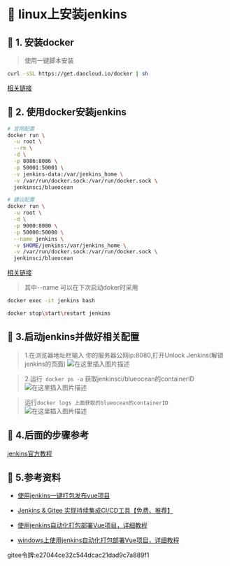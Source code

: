 # :green_book: linux上安装jenkins

## :paperclip: 1. 安装docker
> 使用一键脚本安装
```sh
curl -sSL https://get.daocloud.io/docker | sh
```
[相关链接](https://www.runoob.com/docker/centos-docker-install.html)

## :paperclip: 2. 使用docker安装jenkins

```sh
# 官网配置
docker run \
  -u root \
  --rm \
  -d \
  -p 8086:8086 \
  -p 50001:50001 \
  -v jenkins-data:/var/jenkins_home \
  -v /var/run/docker.sock:/var/run/docker.sock \
  jenkinsci/blueocean
```
```sh
# 建议配置
docker run \
  -u root \
  -d \
  -p 9000:8080 \
  -p 50000:50000 \
  --name jenkins \
  -v $HOME/jenkins:/var/jenkins_home \
  -v /var/run/docker.sock:/var/run/docker.sock \
  jenkinsci/blueocean
```
[相关链接](https://www.jenkins.io/zh/doc/book/installing/)
> 其中--name 可以在下次启动doker时采用
```sh
docker exec -it jenkins bash

docker stop\start\restart jenkins

```
## :paperclip: 3.启动jenkins并做好相关配置
>1.在浏览器地址栏输入 你的服务器公网ip:8080,打开Unlock Jenkins(解锁jenkins的页面)
![在这里插入图片描述](https://img-blog.csdnimg.cn/6e89e4338b8946cc8f61be8a83483579.png?x-oss-process=image/watermark,type_ZmFuZ3poZW5naGVpdGk,shadow_10,text_aHR0cHM6Ly9ibG9nLmNzZG4ubmV0L2xpeGlhb2xvbmcyNDAwMzU=,size_16,color_FFFFFF,t_70)


>2.运行` docker ps -a` 获取jenkinsci/blueocean的containerID
![在这里插入图片描述](https://img-blog.csdnimg.cn/8f84cf9b31b04021bdfc4d8de5192c8c.png?x-oss-process=image/watermark,type_ZmFuZ3poZW5naGVpdGk,shadow_10,text_aHR0cHM6Ly9ibG9nLmNzZG4ubmV0L2xpeGlhb2xvbmcyNDAwMzU=,size_16,color_FFFFFF,t_70)


> 运行`docker logs 上面获取的blueocean的containerID `
![在这里插入图片描述](https://img-blog.csdnimg.cn/df2d8860779c428e9ec9380209f7e34e.png?x-oss-process=image/watermark,type_ZmFuZ3poZW5naGVpdGk,shadow_10,text_aHR0cHM6Ly9ibG9nLmNzZG4ubmV0L2xpeGlhb2xvbmcyNDAwMzU=,size_16,color_FFFFFF,t_70)

## :paperclip: 4.后面的步骤参考
[jenkins官方教程](https://www.jenkins.io/zh/doc/tutorials/build-a-node-js-and-react-app-with-npm/#setup-wizard)

## :paperclip: 5.参考资料
- [使用jenkins一键打包发布vue项目](https://www.cnblogs.com/guojikun/p/14749634.html)

- [Jenkins & Gitee 实现持续集成CI/CD工具【免费、推荐】](https://blog.csdn.net/zy1281539626/article/details/115180811)

- [使用jenkins自动化打包部署Vue项目，详细教程](https://www.jianshu.com/p/1d07b986ab2c)

- [windows上使用jenkins自动化打包部署Vue项目，详细教程](https://blog.csdn.net/cxx619/article/details/92833024)



gitee令牌:e27044ce32c544dcac21dad9c7a889f1